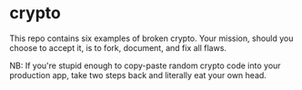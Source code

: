 # crypto


This repo contains six examples of broken crypto. Your mission, should you choose to accept it, 
is to fork, document, and fix all flaws.

NB: If you're stupid enough to copy-paste random crypto code into your production app, take two
steps back and literally eat your own head.
